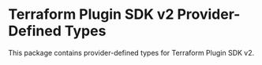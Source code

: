 # Terraform Plugin SDK v2 Provider-Defined Types

This package contains provider-defined types for Terraform Plugin SDK v2.
